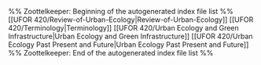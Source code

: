 %% Zoottelkeeper: Beginning of the autogenerated index file list  %%
 [[UFOR 420/Review-of-Urban-Ecology|Review-of-Urban-Ecology]]
 [[UFOR 420/Terminology|Terminology]]
 [[UFOR 420/Urban Ecology and Green Infrastructure|Urban Ecology and Green Infrastructure]]
 [[UFOR 420/Urban Ecology Past Present and Future|Urban Ecology Past Present and Future]]
%% Zoottelkeeper: End of the autogenerated index file list  %%
